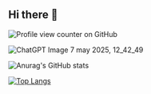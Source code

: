 ## Hi there 👋




![Profile view counter on GitHub](https://komarev.com/ghpvc/?username=rubas1990)

![ChatGPT Image 7 may 2025, 12_42_49](https://github.com/user-attachments/assets/c542ec76-3e9e-4fcf-85a7-fa3de51d7e6d)


![Anurag's GitHub stats](https://github-readme-stats.vercel.app/api?username=anuraghazra&hide=contribs,prs)


[![Top Langs](https://github-readme-stats.vercel.app/api/top-langs/?username=anuraghazra)](https://github.com/anuraghazra/github-readme-stats)
<!--
**rubas1990/rubas1990** is a ✨ _special_ ✨ repository because its `README.md` (this file) appears on your GitHub profile.

Here are some ideas to get you started:

- 🔭 I’m currently working on ...
- 🌱 I’m currently learning ...
- 👯 I’m looking to collaborate on ...
- 🤔 I’m looking for help with ...
- 💬 Ask me about ...
- 📫 How to reach me: ...![ChatGPT Image 7 may 2025, 12_42_49](https://github.com/user-attachments/assets/043588df-27a7-4391-a560-e2bfb324a630)

- 😄 Pronouns: ...
- ⚡ Fun fact: ...
-->
